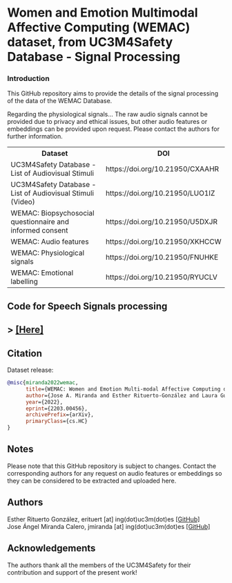 # Women and Emotion Multimodal Affective Computing (WEMAC) dataset, from UC3M4Safety Database - Signal Processing

### Introduction
This GitHub repository aims to provide the details of the signal processing of the data of the WEMAC Database. 

Regarding the physiological signals...
The raw audio signals cannot be provided due to privacy and ethical issues, but other audio features or embeddings can be provided upon request. Please contact the authors for further information.

<table>
  <tr>
    <th>Dataset</th>
    <th>DOI</th>
  </tr>
  <tr>
   <td>UC3M4Safety Database - List of Audiovisual Stimuli</td>
   <td>https://doi.org/10.21950/CXAAHR</td>
  </tr>
  <tr>
    <td>UC3M4Safety Database - List of Audiovisual Stimuli (Video)</td>   
    <td>https://doi.org/10.21950/LUO1IZ</td>
  </tr>
  <tr>
    <td>WEMAC: Biopsychosocial questionnaire and informed consent</td>
    <td>https://doi.org/10.21950/U5DXJR</td>
  </tr> 
  <tr>
    <td>WEMAC: Audio features</td>
    <td>https://doi.org/10.21950/XKHCCW</td>
  </tr>
  <tr>
    <td>WEMAC: Physiological signals</td>
    <td>https://doi.org/10.21950/FNUHKE</td>
  </tr>
  <tr>
    <td>WEMAC: Emotional labelling</td>
    <td>https://doi.org/10.21950/RYUCLV</td>
  </tr>   
</table>

## Code for Speech Signals processing

## > <a href="https://github.com/BINDI-UC3M/wemac_dataset_signal_processing/tree/master/speech_processing/">[Here]</a>

## Citation

Dataset release:
```bibtex
@misc{miranda2022wemac,
      title={WEMAC: Women and Emotion Multi-modal Affective Computing dataset}, 
      author={Jose A. Miranda and Esther Rituerto-González and Laura Gutiérrez-Martín and Clara Luis-Mingueza and Manuel F. Canabal and Alberto Ramírez Bárcenas and Jose M. Lanza-Gutiérrez and Carmen Peláez-Moreno and Celia López-Ongil},
      year={2022},
      eprint={2203.00456},
      archivePrefix={arXiv},
      primaryClass={cs.HC}
}
```

## Notes
Please note that this GitHub repository is subject to changes. Contact the corresponding authors for any request on audio features or embeddings so they can be considered to be extracted and uploaded here.

## Authors
Esther Rituerto González, erituert [at] ing(dot)uc3m(dot)es <a href="https://github.com/erituert/">[GitHub]</a> <br />
Jose Ángel Miranda Calero, jmiranda [at] ing(dot)uc3m(dot)es <a href="https://github.com/JoseCalero">[GitHub]</a> <br />

## Acknowledgements 
The authors thank all the members of the UC3M4Safety for their contribution and support of the present work!
